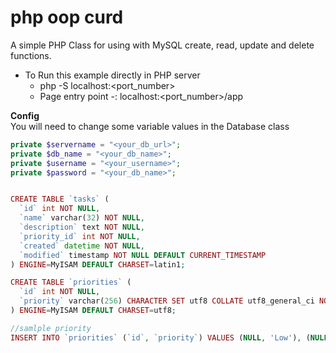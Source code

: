 # php oop curd

A simple PHP Class for using with MySQL create, read, update and delete functions. 

* To Run this example directly in PHP server
  * php -S localhost:<port_number>
  * Page entry point -: localhost:<port_number>/app

**Config**<br />
You will need to change some variable values in the Database class

```php
private $servername = "<your_db_url>";
private $db_name = "<your_db_name>";
private $username = "<your_username>";
private $password = "<your_db_name>";
```
```php

CREATE TABLE `tasks` (
  `id` int NOT NULL,
  `name` varchar(32) NOT NULL,
  `description` text NOT NULL,
  `priority_id` int NOT NULL,
  `created` datetime NOT NULL,
  `modified` timestamp NOT NULL DEFAULT CURRENT_TIMESTAMP
) ENGINE=MyISAM DEFAULT CHARSET=latin1;

```

```php
CREATE TABLE `priorities` (
  `id` int NOT NULL,
  `priority` varchar(256) CHARACTER SET utf8 COLLATE utf8_general_ci NOT NULL
) ENGINE=MyISAM DEFAULT CHARSET=utf8;

//samlple priority
INSERT INTO `priorities` (`id`, `priority`) VALUES (NULL, 'Low'), (NULL, 'Medium'), (NULL, 'High') 
```
